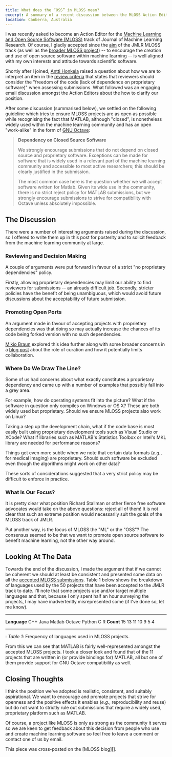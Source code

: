 ```yaml
---
title: What does the “OSS” in MLOSS mean?
excerpt: A summary of a recent discussion between the MLOSS Action Editors on what “open” means.
location: Canberra, Australia
---
```


I was recently asked to become an Action Editor for the 
[Machine Learning and Open Source Software (MLOSS)][MLOSS] track of Journal of
Machine Learning Research. Of course, I gladly accepted since the [aim][] of
the JMLR MLOSS track (as well as the [broader MLOSS project][]) -- to encourage
the creation and use of open source software within machine learning -- is well
aligned with my own interests and attitude towards scientific software.

Shortly after I joined, [Antti Honkela][] raised a question about how we are to
interpret an item in the [review criteria][] that states that reviewers should
consider the "freedom of the code (lack of dependence on proprietary software)"
when assessing submissions. What followed was an engaging email discussion
amongst the Action Editors about the how to clarify our position. 

After some discussion (summarised below), we settled on the following guideline
which tries to ensure MLOSS projects are as open as possible while recognising
the fact that MATLAB, although "closed", is nonetheless widely used within the
machine learning community and has an open "work-alike" in the form of 
[GNU Octave][]:

> **Dependency on Closed Source Software**
>
> We strongly encourage submissions that do not depend on closed source and
> proprietary software. Exceptions can be made for software that is widely used
> in a relevant part of the machine learning community and accessible to most
> active researchers; this should be clearly justified in the submission.
>
> The most common case here is the question whether we will accept software
> written for Matlab. Given its wide use in the community, there is no strict
> reject policy for MATLAB submissions, but we strongly encourage submissions to
> strive for compatibility with Octave unless absolutely impossible.



## The Discussion

There were a number of interesting arguments raised during the discussion, so I
offered to write them up in this post for posterity and to solicit feedback from
the machine learning community at large.


### Reviewing and Decision Making

A couple of arguments were put forward in favour of a strict "no proprietary
dependencies" policy.

Firstly, allowing proprietary dependencies may limit our ability to find reviewers 
for submissions -- an already difficult job. Secondly, stricter policies have the
benefit of being unambiguous, which would avoid future discussions about the 
acceptability of future submission.



### Promoting Open Ports

An argument made in favour of accepting projects with proprietary 
dependencies was that doing so may actually increase the chances of its code being 
forked version with no such dependencies. 

[Mikio Braun][] explored this idea further along with
some broader concerns in a [blog post][] about the role of curation and how it 
potentially limits collaboration.



### Where Do We Draw The Line?

Some of us had concerns about what exactly constitutes a proprietary dependency 
and came up with a number of examples that possibly fall into a grey area.

For example, how do operating systems fit into the picture? 
What if the software in question only compiles on Windows or OS X? These are both
widely used but proprietary. Should we ensure MLOSS projects also work on Linux?

Taking a step up the development chain, what if the code base is most easily built 
using proprietary development tools such as Visual Studio or XCode? 
What if libraries such as MATLAB's Statistics Toolbox or Intel's MKL library are 
needed for performance reasons?
  
Things get even more subtle when we note that certain data formats (_e.g._, for 
medical imaging) are proprietary. Should such software be excluded even though the 
algorithms might work on other data?

These sorts of considerations suggested that a very strict policy may be difficult
to enforce in practice.



### What Is Our Focus?

It is pretty clear what position Richard Stallman or other fierce free software 
advocates would take on the above questions: reject all of them!
It is not clear that such an extreme position would necessarily suit the goals of
the MLOSS track of JMLR.

Put another way, is the focus of MLOSS the "ML" or the "OSS"?
The consensus seemed to be that we want to promote open source software to 
benefit machine learning, not the other way around. 





## Looking At The Data

Towards the end of the discussion, I made the argument that if we cannot be 
coherent we should at least be consistent and presented some data on all 
the [accepted MLOSS submissions][].
Table 1 below shows the breakdown of languages used by the 50 projects that
have been accepted to the JMLR track to date. I'll note that some projects use
and/or target multiple languages and that, because I only spent half an hour
surveying the projects, I may have inadvertently misrepresented some (if
I've done so, let me know).

-------------- ----- ------ -------- -------- -------- --- ---
  **Language**  C++   Java   Matlab   Octave   Python   C   R
     **Count**   15    13      11       10        9     5   4
-------------- ----- ------ -------- -------- -------- --- ---

: _Table 1_: Frequency of languages used in MLOSS projects.

From this we can see that MATLAB is fairly well-represented amongst the accepted 
MLOSS projects. I took a closer look and found that of the 11 projects that are
written in (or provide bindings for) MATLAB, all but one of them provide support
for GNU Octave compatibility as well.



## Closing Thoughts

I think the position we've adopted is realistic, consistent, and suitably 
aspirational.
We want to encourage and promote projects that strive for openness and the positive
effects it enables (_e.g._, reproducibility and reuse) but do not want to strictly
rule out submissions that require a widely used, proprietary platform such as MATLAB. 

Of course, a project like MLOSS is only as strong as the community it serves so we
are keen to get feedback about this decision from people who use and create machine 
learning software so feel free to leave a comment or contact one of us by email.

<div class="note">
This piece was cross-posted on the [MLOSS blog][].
</div>

[MLOSS]: http://jmlr.org/mloss/
[aim]: http://jmlr.org/mloss/mloss-info.html
[broader MLOSS project]: http://mloss.org/about/

[Antti Honkela]: http://www.hiit.fi/u/ahonkela/
[review criteria]: http://jmlr.org/mloss/mloss-info.html

[GNU Octave]: http://www.gnu.org/software/octave/

[Mikio Braun]: http://mikiobraun.de
[blog post]: http://blog.mikiobraun.de/2013/08/curation-collaboration-science.html
[Cheng Soon Ong]: http://www.ong-home.my
[Geoff Holmes]: http://www.cms.waikato.ac.nz/genquery.php?linklist=SCMS&linktype=folder&linkname=The_Dean-0

[MLOSS blog]: http://mloss.org/community/

[accepted MLOSS submissions]: http://jmlr.org/mloss/

